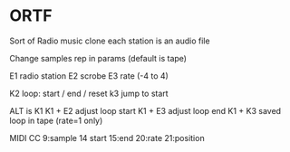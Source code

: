 # ORTF
Sort of Radio music clone
each station is an audio file

Change samples rep in params
(default is tape)

E1 radio station
E2 scrobe
E3 rate (-4 to 4)

K2 loop: start / end / reset
k3 jump to start

ALT is K1
K1 + E2 adjust loop start
K1 + E3 adjust loop end
K1 + K3 saved  loop in tape (rate=1 only)
 
MIDI CC
9:sample
14 start
15:end
20:rate
21:position
